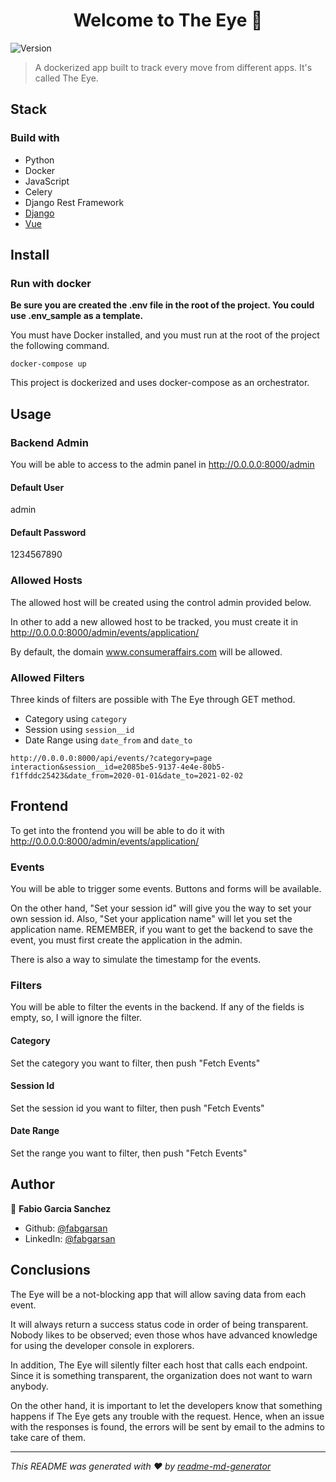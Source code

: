 <h1 align="center">Welcome to The Eye 👋</h1>
<p>
  <img alt="Version" src="https://img.shields.io/badge/version-1.0.0-blue.svg?cacheSeconds=2592000" />
</p>

> A dockerized app built to track every move from different apps. It's called The Eye.

## Stack

### Build with

* Python
* Docker
* JavaScript
* Celery
* Django Rest Framework
* [Django](https://www.djangoproject.com/)
* [Vue](https://vuejs.org/)

## Install

### Run with docker

**Be sure you are created the .env file in the root of the project. You could use .env_sample as a template.**

You must have Docker installed, and you must run at the root of the project the following command.

```
docker-compose up
```

This project is dockerized and uses docker-compose as an orchestrator.

## Usage

### Backend Admin

You will be able to access to the admin panel in http://0.0.0.0:8000/admin

#### Default User

admin

#### Default Password

1234567890

### Allowed Hosts

The allowed host will be created using the control admin provided below.

In other to add a new allowed host to be tracked, you must create it in http://0.0.0.0:8000/admin/events/application/

By default, the domain www.consumeraffairs.com will be allowed.

### Allowed Filters

Three kinds of filters are possible with The Eye through GET method.

- Category using `category`
- Session using `session__id`
- Date Range using `date_from` and `date_to`

`http://0.0.0.0:8000/api/events/?category=page interaction&session__id=e2085be5-9137-4e4e-80b5-f1ffddc25423&date_from=2020-01-01&date_to=2021-02-02`

## Frontend

To get into the frontend you will be able to do it with http://0.0.0.0:8000/admin/events/application/

### Events

You will be able to trigger some events. Buttons and forms will be available.

On the other hand, "Set your session id" will give you the way to set your own session id. Also, "Set your application
name" will let you set the application name. REMEMBER, if you want to get the backend to save the event, you must first
create the application in the admin.

There is also a way to simulate the timestamp for the events.

### Filters

You will be able to filter the events in the backend. If any of the fields is empty, so, I will ignore the filter.

#### Category

Set the category you want to filter, then push "Fetch Events"

#### Session Id

Set the session id you want to filter, then push "Fetch Events"

#### Date Range

Set the range you want to filter, then push "Fetch Events"



## Author

👤 **Fabio Garcia Sanchez**

* Github: [@fabgarsan](https://github.com/fabgarsan)
* LinkedIn: [@fabgarsan](https://linkedin.com/in/fabgarsan)

## Conclusions

The Eye will be a not-blocking app that will allow saving data from each event.

It will always return a success status code in order of being transparent. Nobody likes to be observed; even those whos
have advanced knowledge for using the developer console in explorers.

In addition, The Eye will silently filter each host that calls each endpoint. Since it is something transparent, the
organization does not want to warn anybody.

On the other hand, it is important to let the developers know that something happens if The Eye gets any trouble with
the request. Hence, when an issue with the responses is found, the errors will be sent by email to the admins to take care of
them.

***
_This README was generated with ❤️ by [readme-md-generator](https://github.com/kefranabg/readme-md-generator)_